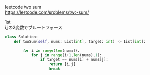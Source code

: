leetcode two sum   
https://leetcode.com/problems/two-sum/   

1st   
i,jの2変数でブルートフォース   


```python
class Solution:
    def twoSum(self, nums: List[int], target: int) -> List[int]:
    
        for i in range(len(nums)):
            for j in range(i+1,len(nums),1):
                if target == nums[i] + nums[j]:
                    return [i,j]
                    break
```
